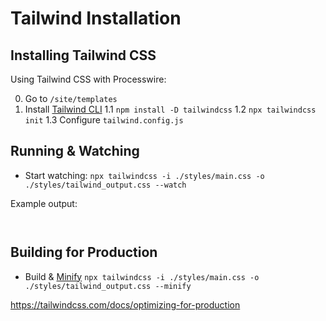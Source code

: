 # Tailwind Installation

## Installing Tailwind CSS

Using Tailwind CSS with Processwire:

0. Go to `/site/templates`
1. Install [Tailwind CLI](https://tailwindcss.com/docs/installation)
1.1 `npm install -D tailwindcss`
1.2 `npx tailwindcss init`
1.3 Configure `tailwind.config.js`

## Running & Watching

- Start watching: `npx tailwindcss -i ./styles/main.css -o ./styles/tailwind_output.css --watch`

Example output:
```


```


## Building for Production

- Build & [Minify](https://tailwindcss.com/docs/optimizing-for-production) `npx tailwindcss -i ./styles/main.css -o ./styles/tailwind_output.css --minify`

https://tailwindcss.com/docs/optimizing-for-production

